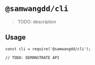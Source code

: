 # `@samwangdd/cli`

> TODO: description

## Usage

```
const cli = require('@samwangdd/cli');

// TODO: DEMONSTRATE API
```
